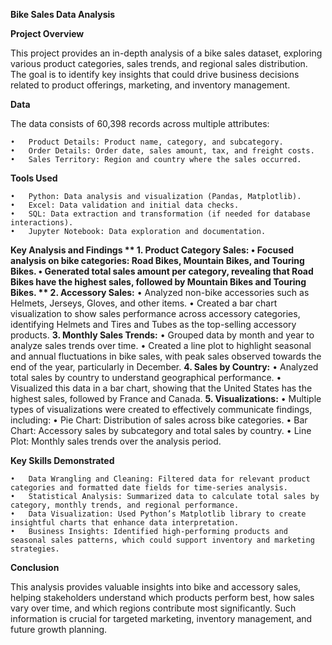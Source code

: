 **Bike Sales Data Analysis**

**Project Overview**

This project provides an in-depth analysis of a bike sales dataset, exploring various product categories, sales trends, and regional sales distribution. The goal is to identify key insights that could drive business decisions related to product offerings, marketing, and inventory management.

**Data**

The data consists of 60,398 records across multiple attributes:

	•	Product Details: Product name, category, and subcategory.
	•	Order Details: Order date, sales amount, tax, and freight costs.
	•	Sales Territory: Region and country where the sales occurred.

**Tools Used**

	•	Python: Data analysis and visualization (Pandas, Matplotlib).
	•	Excel: Data validation and initial data checks.
	•	SQL: Data extraction and transformation (if needed for database interactions).
	•	Jupyter Notebook: Data exploration and documentation.

**Key Analysis and Findings
**
	**1.	Product Category Sales:**
	•	Focused analysis on bike categories: Road Bikes, Mountain Bikes, and Touring Bikes.
	•	Generated total sales amount per category, revealing that Road Bikes have the highest sales, followed by Mountain Bikes and Touring Bikes.
**	2.	Accessory Sales:**
	•	Analyzed non-bike accessories such as Helmets, Jerseys, Gloves, and other items.
	•	Created a bar chart visualization to show sales performance across accessory categories, identifying Helmets and Tires and Tubes as the top-selling accessory products.
	**3.	Monthly Sales Trends:**
	•	Grouped data by month and year to analyze sales trends over time.
	•	Created a line plot to highlight seasonal and annual fluctuations in bike sales, with peak sales observed towards the end of the year, particularly in December.
	**4.	Sales by Country:**
	•	Analyzed total sales by country to understand geographical performance.
	•	Visualized this data in a bar chart, showing that the United States has the highest sales, followed by France and Canada.
	**5.	Visualizations:**
	•	Multiple types of visualizations were created to effectively communicate findings, including:
	•	Pie Chart: Distribution of sales across bike categories.
	•	Bar Chart: Accessory sales by subcategory and total sales by country.
	•	Line Plot: Monthly sales trends over the analysis period.

**Key Skills Demonstrated**

	•	Data Wrangling and Cleaning: Filtered data for relevant product categories and formatted date fields for time-series analysis.
	•	Statistical Analysis: Summarized data to calculate total sales by category, monthly trends, and regional performance.
	•	Data Visualization: Used Python’s Matplotlib library to create insightful charts that enhance data interpretation.
	•	Business Insights: Identified high-performing products and seasonal sales patterns, which could support inventory and marketing strategies.

**Conclusion**

This analysis provides valuable insights into bike and accessory sales, helping stakeholders understand which products perform best, how sales vary over time, and which regions contribute most significantly. Such information is crucial for targeted marketing, inventory management, and future growth planning.
